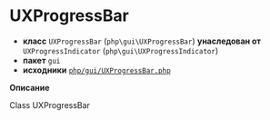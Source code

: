 # UXProgressBar

- **класс** `UXProgressBar` (`php\gui\UXProgressBar`) **унаследован от** `UXProgressIndicator` (`php\gui\UXProgressIndicator`)
- **пакет** `gui`
- **исходники** [`php/gui/UXProgressBar.php`](./src/main/resources/JPHP-INF/sdk/php/gui/UXProgressBar.php)

**Описание**

Class UXProgressBar
